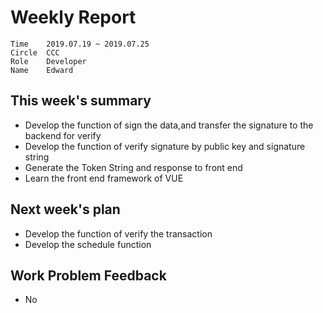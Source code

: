 # Weekly Report 
```
Time	2019.07.19 ~ 2019.07.25
Circle	CCC
Role	Developer
Name	Edward
```
## This week's summary
- Develop the function of sign the data,and transfer the signature to the backend for verify
- Develop the function of verify signature by public key and signature string 
- Generate the Token String and response to front end
- Learn the front end framework of VUE
## Next week's plan
- Develop the function of verify the transaction
- Develop the schedule function
## Work Problem Feedback
- No

